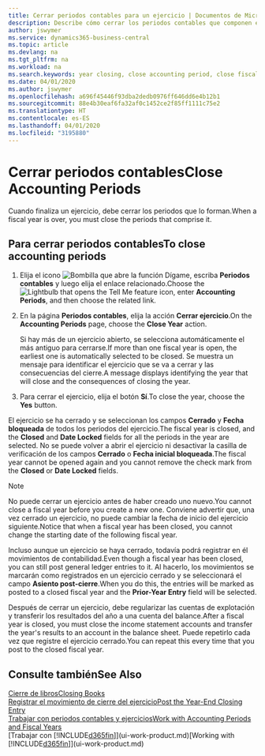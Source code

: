 ```yaml
---
title: Cerrar periodos contables para un ejercicio | Documentos de Microsoft
description: Describe cómo cerrar los periodos contables que componen el ejercicio.
author: jswymer
ms.service: dynamics365-business-central
ms.topic: article
ms.devlang: na
ms.tgt_pltfrm: na
ms.workload: na
ms.search.keywords: year closing, close accounting period, close fiscal year, bank account detailed trial balance
ms.date: 04/01/2020
ms.author: jswymer
ms.openlocfilehash: a696f45446f93dba2dedb0976ff646dd6e4b12b1
ms.sourcegitcommit: 88e4b30eaf6fa32af0c1452ce2f85ff1111c75e2
ms.translationtype: HT
ms.contentlocale: es-ES
ms.lasthandoff: 04/01/2020
ms.locfileid: "3195880"
---
```

# <a name="close-accounting-periods"></a><span data-ttu-id="d4fd3-103">Cerrar periodos contables</span><span class="sxs-lookup"><span data-stu-id="d4fd3-103">Close Accounting Periods</span></span>
<span data-ttu-id="d4fd3-104">Cuando finaliza un ejercicio, debe cerrar los periodos que lo forman.</span><span class="sxs-lookup"><span data-stu-id="d4fd3-104">When a fiscal year is over, you must close the periods that comprise it.</span></span>

## <a name="to-close-accounting-periods"></a><span data-ttu-id="d4fd3-105">Para cerrar periodos contables</span><span class="sxs-lookup"><span data-stu-id="d4fd3-105">To close accounting periods</span></span>
1. <span data-ttu-id="d4fd3-106">Elija el icono ![Bombilla que abre la función Dígame](media/ui-search/search_small.png "Dígame qué desea hacer"), escriba **Periodos contables** y luego elija el enlace relacionado.</span><span class="sxs-lookup"><span data-stu-id="d4fd3-106">Choose the ![Lightbulb that opens the Tell Me feature](media/ui-search/search_small.png "Tell me what you want to do") icon, enter **Accounting Periods**, and then choose the related link.</span></span>
2. <span data-ttu-id="d4fd3-107">En la página **Periodos contables**, elija la acción **Cerrar ejercicio**.</span><span class="sxs-lookup"><span data-stu-id="d4fd3-107">On the **Accounting Periods** page, choose the **Close Year** action.</span></span>

    <span data-ttu-id="d4fd3-108">Si hay más de un ejercicio abierto, se selecciona automáticamente el más antiguo para cerrarse.</span><span class="sxs-lookup"><span data-stu-id="d4fd3-108">If more than one fiscal year is open, the earliest one is automatically selected to be closed.</span></span> <span data-ttu-id="d4fd3-109">Se muestra un mensaje para identificar el ejercicio que se va a cerrar y las consecuencias del cierre.</span><span class="sxs-lookup"><span data-stu-id="d4fd3-109">A message displays identifying the year that will close and the consequences of closing the year.</span></span>
3. <span data-ttu-id="d4fd3-110">Para cerrar el ejercicio, elija el botón **Sí**.</span><span class="sxs-lookup"><span data-stu-id="d4fd3-110">To close the year, choose the **Yes** button.</span></span>

<span data-ttu-id="d4fd3-111">El ejercicio se ha cerrado y se seleccionan los campos **Cerrado** y **Fecha bloqueada** de todos los periodos del ejercicio.</span><span class="sxs-lookup"><span data-stu-id="d4fd3-111">The fiscal year is closed, and the **Closed** and **Date Locked** fields for all the periods in the year are selected.</span></span> <span data-ttu-id="d4fd3-112">No se puede volver a abrir el ejercicio ni desactivar la casilla de verificación de los campos **Cerrado** o **Fecha inicial bloqueada**.</span><span class="sxs-lookup"><span data-stu-id="d4fd3-112">The fiscal year cannot be opened again and you cannot remove the check mark from the **Closed** or **Date Locked** fields.</span></span>

> [!NOTE]  
>   <span data-ttu-id="d4fd3-113">No puede cerrar un ejercicio antes de haber creado uno nuevo.</span><span class="sxs-lookup"><span data-stu-id="d4fd3-113">You cannot close a fiscal year before you create a new one.</span></span> <span data-ttu-id="d4fd3-114">Conviene advertir que, una vez cerrado un ejercicio, no puede cambiar la fecha de inicio del ejercicio siguiente.</span><span class="sxs-lookup"><span data-stu-id="d4fd3-114">Notice that when a fiscal year has been closed, you cannot change the starting date of the following fiscal year.</span></span>

<span data-ttu-id="d4fd3-115">Incluso aunque un ejercicio se haya cerrado, todavía podrá registrar en él movimientos de contabilidad.</span><span class="sxs-lookup"><span data-stu-id="d4fd3-115">Even though a fiscal year has been closed, you can still post general ledger entries to it.</span></span> <span data-ttu-id="d4fd3-116">Al hacerlo, los movimientos se marcarán como registrados en un ejercicio cerrado y se seleccionará el campo **Asiento post-cierre**.</span><span class="sxs-lookup"><span data-stu-id="d4fd3-116">When you do this, the entries will be marked as posted to a closed fiscal year and the **Prior-Year Entry** field will be selected.</span></span>

<span data-ttu-id="d4fd3-117">Después de cerrar un ejercicio, debe regularizar las cuentas de explotación y transferir los resultados del año a una cuenta del balance.</span><span class="sxs-lookup"><span data-stu-id="d4fd3-117">After a fiscal year is closed, you must close the income statement accounts and transfer the year's results to an account in the balance sheet.</span></span> <span data-ttu-id="d4fd3-118">Puede repetirlo cada vez que registre el ejercicio cerrado.</span><span class="sxs-lookup"><span data-stu-id="d4fd3-118">You can repeat this every time that you post to the closed fiscal year.</span></span>

## <a name="see-also"></a><span data-ttu-id="d4fd3-119">Consulte también</span><span class="sxs-lookup"><span data-stu-id="d4fd3-119">See Also</span></span>

[<span data-ttu-id="d4fd3-120">Cierre de libros</span><span class="sxs-lookup"><span data-stu-id="d4fd3-120">Closing Books</span></span>](year-close-books.md)  
[<span data-ttu-id="d4fd3-121">Registrar el movimiento de cierre del ejercicio</span><span class="sxs-lookup"><span data-stu-id="d4fd3-121">Post the Year-End Closing Entry</span></span>](year-how-post-year-end-close-entry.md)  
[<span data-ttu-id="d4fd3-122">Trabajar con periodos contables y ejercicios</span><span class="sxs-lookup"><span data-stu-id="d4fd3-122">Work with Accounting Periods and Fiscal Years</span></span>](finance-accounting-periods-and-fiscal-years.md)  
<span data-ttu-id="d4fd3-123">[Trabajar con [!INCLUDE[d365fin](includes/d365fin_md.md)]](ui-work-product.md)</span><span class="sxs-lookup"><span data-stu-id="d4fd3-123">[Working with [!INCLUDE[d365fin](includes/d365fin_md.md)]](ui-work-product.md)</span></span>
